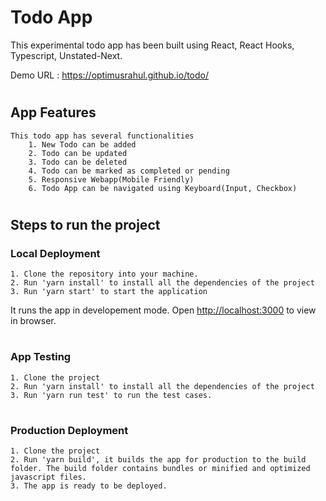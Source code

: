 # Todo App

This experimental todo app has been built using React, React Hooks, Typescript, Unstated-Next. 

Demo URL : https://optimusrahul.github.io/todo/

#
## App Features
    This todo app has several functionalities
        1. New Todo can be added
        2. Todo can be updated
        3. Todo can be deleted
        4. Todo can be marked as completed or pending
        5. Responsive Webapp(Mobile Friendly)
        6. Todo App can be navigated using Keyboard(Input, Checkbox)

#
## Steps to run the project
### Local Deployment
    1. Clone the repository into your machine.
    2. Run 'yarn install' to install all the dependencies of the project
    3. Run 'yarn start' to start the application

It runs the app in developement mode.
Open [http://localhost:3000](http://localhost:3000) to view in browser.

#

### App Testing
    1. Clone the project
    2. Run 'yarn install' to install all the dependencies of the project
    3. Run 'yarn run test' to run the test cases.

#

### Production Deployment
    1. Clone the project
    2. Run 'yarn build', it builds the app for production to the build folder. The build folder contains bundles or minified and optimized javascript files. 
    3. The app is ready to be deployed.

